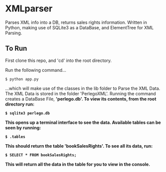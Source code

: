 # XMLparser
Parses XML info into a DB, returns sales rights information. Written in Python, making use of SQLite3 as a DataBase, and ElementTree for XML Parsing.

## To Run
First clone this repo, and 'cd' into the root directory.

Run the following command...
```
$ python app.py
```

...which will make use of the classes in the lib folder to Parse the XML Data. The XML Data is stored in the folder 'PerlegoXML'. Running the command creates a DataBase File, <b>'perlego.db'. To view its contents, from the root directory run:
```
$ sqlite3 perlego.db
```
This opens up a terminal interface to see the data. Available tables can be seen by running:
```
$ .tables
```
This should return the table <b>'bookSalesRights'. To see all its data, run:
```
$ SELECT * FROM bookSalesRights;
```
This will return all the data in the table for you to view in the console.
